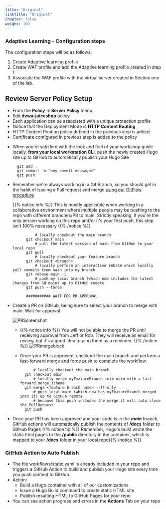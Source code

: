 ```yaml
---
title: "Original"
linkTitle: "Original"
chapter: false
weight: 100
---
```


### Adaptive Learning - Configuration steps

The configuration steps will be as follows:

1. Create Adaptive learning profile 
2. Create WAF profile and add the Adaptive learning profile created in step 1
3. Associate the WAF profile with the virtual server created in Section one of the lab. 



## Review Server Policy Setup  
* From the **Policy → Server Policy** menu: 
* Edit **dvwa-juiceshop** policy 
* Each application can be associated with a unique protection profile
* Notice that the Deployment Mode is **HTTP Content Routing**
* HTTP Content Routing policy defined in the previous step is added 
* Certificate configured in previous step is added to the policy 



- When you're satisfied with the look and feel of your workshop guide locally, **from your local workstation CLI**, push the newly created Hugo site up to GitHub to automatically publish your Hugo Site

   ```shell
     git add .
     git commit -m "<my commit message>"
     git push 
   ``` 

- Remember we're always working in a Git Branch, so you should get in the habit of issuing a Pull request and merge [using our GitFlow procedure](gitflow.html)

  {{% notice info %}} This is mostly applicable when working in a collaborative environment where multiple people may be pushing to the repo with different branches/PR to main.  Strictly speaking, if you're the only person working on this repo and/or it's your first push, this step isn't 100% necessary {{% /notice %}}

  ```shell 
            # locally checkout the main branch
        git checkout main
            # pull the latest version of main from GitHub to your local repo 
        git pull
            # locally checkout your feature branch
        git checkout <branch>
            # locally perform an interactive rebase which locally pull commits from main into my branch
        git rebase main -i 
            # push my local branch (which now includes the latest changes from GH main) up to GitHub remote
        git push --force
  
        ########### WAIT FOR PR APPROVAL
    ```
- Create a PR on GitHub, being sure to select your branch to merge with main. Wait for approval
   
     ![PRScreenshot](GH-PR.jpg)
   - {{% notice info %}} You will not be able to merge the PR until receiving approval from Jeff or Rob.  They will receive an email for review, but it's a good idea to ping them as a reminder. {{% /notice %}}
     ![PRmergeblock](PR-mergeblocked.jpg)
  - Once your PR is approved, checkout the main branch and perform a fast-forward merge and force push to complete the workflow.
  
      ```shell 
            # locally checkout the main branch
        git checkout main
            # locally merge myFeatureBranch into main with a fast-forward merge scheme
        git merge <feature branch name> --ff-only
            # push local main (which now has myFeatureBranch merged into it) up to GitHub remote  
            # because this push includes the merge it will auto close the PullRequest
        git push
      ```
    
- Once your PR has been approved and your code is in the **_main_** branch, GitHub actions will automatically publish the contents of **/docs** folder to GitHub Pages
  {{% notice tip %}} Remember, Hugo's build wrote the static html pages to the **/public** directory in the container, which is mapped to your **/docs** folder in your local repo{{% /notice %}}

### GitHub Action to Auto Publish
- The file workflows/static.yaml is already included in your repo and triggers a GitHub Action to build and publish your Hugo site every time you push content to GitHub.
- Action:
  - Build a Hugo container with all of our customizations
  - Issue a Hugo Build command to create static HTML site
  - Publish resulting HTML to GitHub Pages for your repo
- You can see action progress and errors in the **Actions** Tab on your repo

